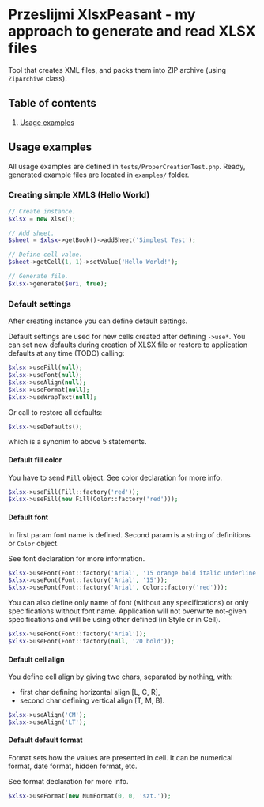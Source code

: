 # Przeslijmi XlsxPeasant - my approach to generate and read XLSX files

Tool that creates XML files, and packs them into ZIP archive (using `ZipArchive` class).

## Table of contents
1. [Usage examples](#usage-examples)

## Usage examples

All usage examples are defined in `tests/ProperCreationTest.php`. Ready, generated example files are located in `examples/` folder.

### Creating simple XMLS (Hello World)

```php
// Create instance.
$xlsx = new Xlsx();

// Add sheet.
$sheet = $xlsx->getBook()->addSheet('Simplest Test');

// Define cell value.
$sheet->getCell(1, 1)->setValue('Hello World!');

// Generate file.
$xlsx->generate($uri, true);
```

### Default settings

After creating instance you can define default settings.

Default settings are used for new cells created after defining `->use*`. You can set new defaults
during creation of XLSX file or restore to application defaults at any time (TODO) calling:

```php
$xlsx->useFill(null);
$xlsx->useFont(null);
$xlsx->useAlign(null);
$xlsx->useFormat(null);
$xlsx->useWrapText(null);
```

Or call to restore all defaults:

```php
$xlsx->useDefaults();
```

which is a synonim to above 5 statements.

#### Default fill color

You have to send `Fill` object. See color declaration for more info.

```php
$xlsx->useFill(Fill::factory('red'));
$xlsx->useFill(new Fill(Color::factory('red')));
```

#### Default font

In first param font name is defined. Second param is a string of definitions or `Color` object.

See font declaration for more information.

```php
$xlsx->useFont(Font::factory('Arial', '15 orange bold italic underline'));
$xlsx->useFont(Font::factory('Arial', '15'));
$xlsx->useFont(Font::factory('Arial', Color::factory('red')));
```

You can also define only name of font (without any specifications) or only specifications without
font name. Application will not overwrite not-given specifications and will be using other defined
(in Style or in Cell).

```php
$xlsx->useFont(Font::factory('Arial'));
$xlsx->useFont(Font::factory(null, '20 bold'));
```

#### Default cell align

You define cell align by giving two chars, separated by nothing, with:
- first char defining horizontal align [L, C, R],
- second char defining vertical align [T, M, B].

```php
$xlsx->useAlign('CM');
$xlsx->useAlign('LT');
```

#### Default default format

Format sets how the values are presented in cell. It can be numerical format, date format, hidden
format, etc.

See format declaration for more info.

```php
$xlsx->useFormat(new NumFormat(0, 0, 'szt.'));
```


